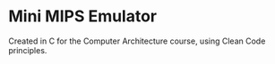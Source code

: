 # Mini MIPS Emulator
Created in C for the Computer Architecture course, using Clean Code principles.
